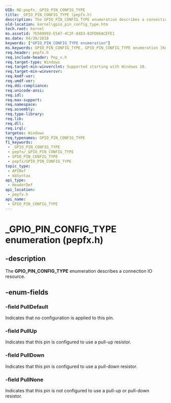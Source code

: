 ```yaml
---
UID: NE:pepfx._GPIO_PIN_CONFIG_TYPE
title: _GPIO_PIN_CONFIG_TYPE (pepfx.h)
description: The GPIO_PIN_CONFIG_TYPE enumeration describes a connection IO resource.
old-location: kernel\gpio_pin_config_type.htm
tech.root: kernel
ms.assetid: 76509992-E5A7-4C2F-84D3-B3FD06ACEFE1
ms.date: 04/30/2018
keywords: ["GPIO_PIN_CONFIG_TYPE enumeration"]
ms.keywords: GPIO_PIN_CONFIG_TYPE, GPIO_PIN_CONFIG_TYPE enumeration [Kernel-Mode Driver Architecture], PullDefault, PullDown, PullNone, PullUp, _GPIO_PIN_CONFIG_TYPE, kernel.gpio_pin_config_type, pepfx/GPIO_PIN_CONFIG_TYPE, pepfx/PullDefault, pepfx/PullDown, pepfx/PullNone, pepfx/PullUp
req.header: pepfx.h
req.include-header: Pep_x.h
req.target-type: Windows
req.target-min-winverclnt: Supported starting with Windows 10.
req.target-min-winversvr: 
req.kmdf-ver: 
req.umdf-ver: 
req.ddi-compliance: 
req.unicode-ansi: 
req.idl: 
req.max-support: 
req.namespace: 
req.assembly: 
req.type-library: 
req.lib: 
req.dll: 
req.irql: 
targetos: Windows
req.typenames: GPIO_PIN_CONFIG_TYPE
f1_keywords:
 - _GPIO_PIN_CONFIG_TYPE
 - pepfx/_GPIO_PIN_CONFIG_TYPE
 - GPIO_PIN_CONFIG_TYPE
 - pepfx/GPIO_PIN_CONFIG_TYPE
topic_type:
 - APIRef
 - kbSyntax
api_type:
 - HeaderDef
api_location:
 - pepfx.h
api_name:
 - GPIO_PIN_CONFIG_TYPE
---
```


# _GPIO_PIN_CONFIG_TYPE enumeration (pepfx.h)


## -description

The <b>GPIO_PIN_CONFIG_TYPE</b> enumeration describes a connection IO resource.

## -enum-fields

### -field PullDefault

Indicates that no configuration is applied to this pin.

### -field PullUp

Indicates that this pin is configured to use a pull-up resistor.

### -field PullDown

Indicates that this pin is configured to use a pull-down resistor.

### -field PullNone

Indicates that this pin is not configured to use a pull-up or pull-down resistor.

